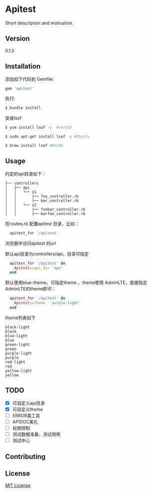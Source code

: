 # Apitest
Short description and motivation.

## Version 
0.1.5

## Installation
添加如下代码到 Gemfile:

```ruby
gem 'apitest'
```

执行:
```bash
$ bundle install
```

安装lsof


```bash
$ yum install lsof -y  #CentOS
```

```bash
$ sudo apt-get install lsof -y #Ubuntu
```

```bash
$ brew install lsof #MacOS
```

## Usage

约定的api目录如下：
```shell
├── controllers
│   ├── api
│   │   └── v1
│   │       ├── foo_controller.rb
│   │       ├── bar_controller.rb
│   │   └── v2
│   │       ├── foobar_controller.rb
│   │       ├── barfoo_controller.rb
```

在routes.rb 配置apitest 目录，比如：

```ruby
  apitest_for '/apitest'

```

浏览器中访问apitest 的url

默认api目录为controllers/api，目录可指定

```ruby
  apitest_for '/apitest' do 
    Apitest::api_dir 'api'
  end 
```

默认使用blue-theme，可指定theme ，theme使用 AdminLTE，直接指定AdminLTE的theme即可：

``` ruby
  apitest_for '/apitest' do 
    Apitest::theme  'purple-light'
  end
```
theme列表如下
```
black-light
black
blue-light
blue
green-light
green
purple-light
purple
red-light
red
yellow-light
yellow
```



## TODO
- [x] 可自定义api目录
- [x] 可自定义theme
- [ ] ERROR类工具
- [ ] APIDOC美化
- [ ] 权限控制
- [ ] 测试数据准备，测试用例
- [ ] 测试中心

## Contributing


## License
[MIT License](http://opensource.org/licenses/MIT).